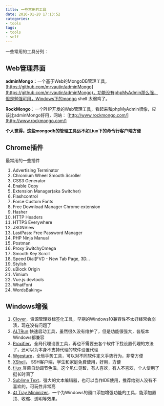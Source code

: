 ```yaml
---
title: 一些常用的工具
date: 2016-01-20 17:13:52
categories:
- tools
tags:
- tools
- self
---
```


一些常用的工具分列：

## Web管理界面
**adminMongo**：一个基于Web的MongoDB管理工具， [https://github.com/mrvautin/adminMongo](https://github.com/mrvautin/adminMongo)，功能没有phpMyAdmin那么强，但是勉强可用，Windows下的mongo shell 太弱鸡了。

**RockMongo**：一个PHP开发的Web管理工具，看起来和phpMyAdmin很像，应该比adminMongo好用，网站： [http://www.rockmongo.com/](http://www.rockmongo.com/)

**个人觉得，这些mongodb的管理工具远不如Liux下的命令行客户端方便**

## Chrome插件
最常用的一些插件
1. Advertising Terminator
2. Chromium Wheel Smooth Scroller
3. CSS3 Generator
4. Enable Copy
5. Extension Manager(aka Switcher)
6. Flashcontrol
7. Force Custom Fonts
8. Free Download Manager Chrome extension
9. Hasher
10. HTTP  Headers
11. HTTPS Everywhere
12. JSONView
13. LastPass: Free Password Manager
14. PHP Ninja Manual
15. Postman
16. Proxy SwitchyOmega
17. Smooth Key Scroll
18. Speed Dial[FVD - New Tab Page, 3D...
19. Stylish
20. uBlock Origin
21. Vimium
22. Vue.js devtools
23. WhatFont
24. WordsBaking+

## Windows增强
1. [Clover](http://cn.ejie.me/)，资源管理器标签化工具，早期的Windows10兼容性不太好经常会崩溃，现在没有问题了
2. [ALTRun](http://www.appinn.com/altrun/) 快速启动工具，虽然很久没有维护了，但是功能很强大，各版本Windows都兼容
3. [Proxifier](https://www.proxifier.com/)，全局代理设置工具，再也不需要去各个软件下找设置代理的方法了，还可以为本身不支持代理的软件设置代理
4. [Wgesture](www.yingdev.com/projects/wgestures)，全局手势工具，可以对不同软件定义手势行为，非常方便
5. [XShell](https://www.netsarang.com/xshell_download.html)， SSH客户端，学生和家庭免费使用，好用，方便
6. [f.lux](https://justgetflux.com/) 屏幕自动调节色温，这个见仁见智，有人喜欢，有人不喜欢，个人使用了挺长时间了
7. [Sublime Text](https://www.sublimetext.com)，强大的文本编辑器，也可以当作IDE使用，推荐给别人没有不喜欢的，可玩性非常高
8. [4t Tray Minimizer](http://www.4t-niagara.com/)，一个为Windows的窗口添加增强功能的工具，能添加置顶、收缩、透明等效果。

